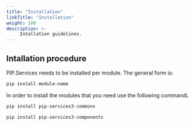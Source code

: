 ```yaml
---
title: "Installation"
linkTitle: "Installation"
weight: 100
description: >-
     Intallation guidelines.
---
```


## Intallation procedure

PIP.Services needs to be installed per module. The general form is:

```bash
pip install module-name
```
In order to install the modules that you need use the following commandL

```bash
pip install pip-services3-commons
```
    
```bash
pip install pip-services3-components
```
